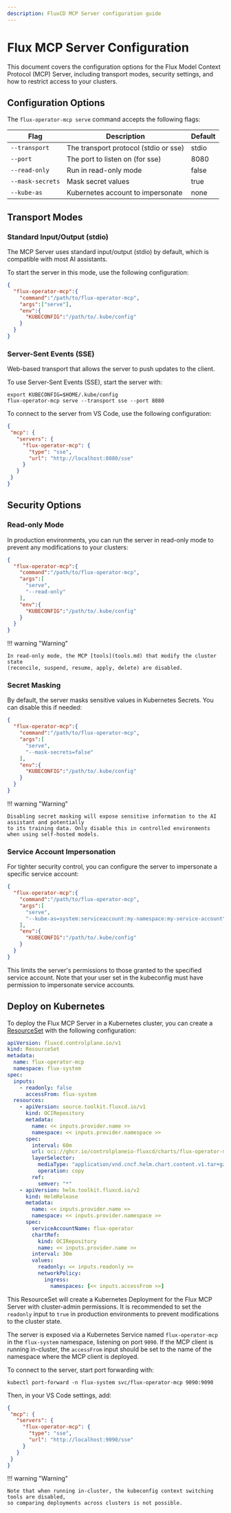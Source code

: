 ```yaml
---
description: FluxCD MCP Server configuration guide
---
```


# Flux MCP Server Configuration

This document covers the configuration options for the Flux Model Context Protocol (MCP) Server,
including transport modes, security settings, and how to restrict access to your clusters.

## Configuration Options

The `flux-operator-mcp serve` command accepts the following flags:

| Flag             | Description                           | Default |
|------------------|---------------------------------------|---------|
| `--transport`    | The transport protocol (stdio or sse) | stdio   |
| `--port`         | The port to listen on (for sse)       | 8080    |
| `--read-only`    | Run in read-only mode                 | false   |
| `--mask-secrets` | Mask secret values                    | true    |
| `--kube-as`      | Kubernetes account to impersonate     | none    |

## Transport Modes

### Standard Input/Output (stdio)

The MCP Server uses standard input/output (stdio) by default, which is compatible with most AI assistants.

To start the server in this mode, use the following configuration:

```json
{
  "flux-operator-mcp":{
    "command":"/path/to/flux-operator-mcp",
    "args":["serve"],
    "env":{
      "KUBECONFIG":"/path/to/.kube/config"
    }
  }
}
```

### Server-Sent Events (SSE)

Web-based transport that allows the server to push updates to the client.

To use Server-Sent Events (SSE), start the server with:

```shell
export KUBECONFIG=$HOME/.kube/config
flux-operator-mcp serve --transport sse --port 8080
```

To connect to the server from VS Code, use the following configuration:

```json
{
 "mcp": {
   "servers": {
     "flux-operator-mcp": {
       "type": "sse",
       "url": "http://localhost:8080/sse"
     }
   }
 }
}
```

## Security Options

### Read-only Mode

In production environments, you can run the server in read-only mode to prevent any modifications to your clusters:

```json
{
  "flux-operator-mcp":{
    "command":"/path/to/flux-operator-mcp",
    "args":[
      "serve",
      "--read-only"
    ],
    "env":{
      "KUBECONFIG":"/path/to/.kube/config"
    }
  }
}
```

!!! warning "Warning"

    In read-only mode, the MCP [tools](tools.md) that modify the cluster state
    (reconcile, suspend, resume, apply, delete) are disabled.

### Secret Masking

By default, the server masks sensitive values in Kubernetes Secrets. You can disable this if needed:

```json
{
  "flux-operator-mcp":{
    "command":"/path/to/flux-operator-mcp",
    "args":[
      "serve",
      "--mask-secrets=false"
    ],
    "env":{
      "KUBECONFIG":"/path/to/.kube/config"
    }
  }
}
```

!!! warning "Warning"

    Disabling secret masking will expose sensitive information to the AI assistant and potentially
    to its training data. Only disable this in controlled environments when using self-hosted models.

### Service Account Impersonation

For tighter security control, you can configure the server to impersonate a specific service account:

```json
{
  "flux-operator-mcp":{
    "command":"/path/to/flux-operator-mcp",
    "args":[
      "serve",
      "--kube-as=system:serviceaccount:my-namespace:my-service-account"
    ],
    "env":{
      "KUBECONFIG":"/path/to/.kube/config"
    }
  }
}
```

This limits the server's permissions to those granted to the specified service account.
Note that your user set in the kubeconfig must have permission to impersonate service accounts.

## Deploy on Kubernetes

To deploy the Flux MCP Server in a Kubernetes cluster, you can create a
[ResourceSet](../operator/resourcesets/app-definition.md) with the following configuration:

```yaml
apiVersion: fluxcd.controlplane.io/v1
kind: ResourceSet
metadata:
  name: flux-operator-mcp
  namespace: flux-system
spec:
  inputs:
    - readonly: false
      accessFrom: flux-system
  resources:
    - apiVersion: source.toolkit.fluxcd.io/v1
      kind: OCIRepository
      metadata:
        name: << inputs.provider.name >>
        namespace: << inputs.provider.namespace >>
      spec:
        interval: 60m
        url: oci://ghcr.io/controlplaneio-fluxcd/charts/flux-operator-mcp
        layerSelector:
          mediaType: "application/vnd.cncf.helm.chart.content.v1.tar+gzip"
          operation: copy
        ref:
          semver: "*"
    - apiVersion: helm.toolkit.fluxcd.io/v2
      kind: HelmRelease
      metadata:
        name: << inputs.provider.name >>
        namespace: << inputs.provider.namespace >>
      spec:
        serviceAccountName: flux-operator
        chartRef:
          kind: OCIRepository
          name: << inputs.provider.name >>
        interval: 30m
        values:
          readonly: << inputs.readonly >>
          networkPolicy:
            ingress:
              namespaces: [<< inputs.accessFrom >>]
```

This ResourceSet will create a Kubernetes Deployment for the Flux MCP Server
with cluster-admin permissions. It is recommended to set the `readonly` input to `true`
in production environments to prevent modifications to the cluster state.

The server is exposed via a Kubernetes Service named `flux-operator-mcp`
in the `flux-system` namespace, listening on port `9090`. If the MCP client
is running in-cluster, the `accessFrom` input should be set to the name of the
namespace where the MCP client is deployed.

To connect to the server, start port forwarding with:

```shell
kubectl port-forward -n flux-system svc/flux-operator-mcp 9090:9090
```

Then, in your VS Code settings, add:

```json
{
 "mcp": {
   "servers": {
     "flux-operator-mcp": {
       "type": "sse",
       "url": "http://localhost:9090/sse"
     }
   }
 }
}
```

!!! warning "Warning"

    Note that when running in-cluster, the kubeconfig context switching tools are disabled,
    so comparing deployments across clusters is not possible.
